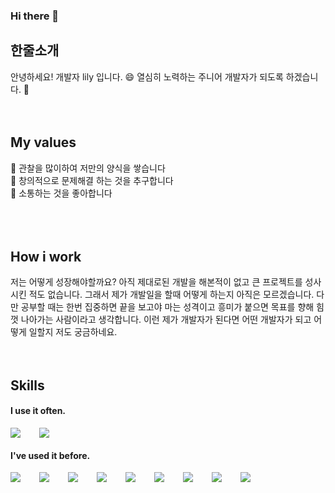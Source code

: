 ### Hi there 👋

## 한줄소개
안녕하세요! 개발자 lily 입니다. 😄 열심히 노력하는 주니어 개발자가 되도록 하겠습니다. 🥰
<br />
<br />
<br />
## My values
🌱 관찰을 많이하여 저만의 양식을 쌓습니다<br />
🤔 창의적으로 문제해결 하는 것을 추구합니다<br />
💬 소통하는 것을 좋아합니다<br />
<br />
<br />
<br />
## How i work
저는 어떻게 성장해야할까요? 아직 제대로된 개발을 해본적이 없고 큰 프로젝트를 성사시킨 적도 없습니다. 그래서 제가 개발일을 할때 어떻게 하는지 아직은 모르겠습니다. 다만 공부할 때는 한번 집중하면 끝을 보고야 마는 성격이고 흥미가 붙으면 목표를 향해 힘껏 나아가는 사람이라고 생각합니다. 이런 제가 개발자가 된다면 어떤 개발자가 되고 어떻게 일할지 저도 궁금하네요.
<br />
<br />
<br />
## Skills
#### I use it often.
<div style="display:flex;gap:30px;flex-wrap:wrap;">
  <img src="https://img.shields.io/badge/ts-3178C6?style=for-the-badge&logo=typescript&logoColor=white">
  <img src="https://img.shields.io/badge/react-61DAFB?style=for-the-badge&logo=react&logoColor=black">
</div>

#### I've used it before.
<div style="display:flex;gap:30px;flex-wrap:wrap;">
    <img src="https://img.shields.io/badge/js-F7DF1E?style=for-the-badge&logo=javascript&logoColor=black">
    <img src="https://img.shields.io/badge/express-000000?style=for-the-badge&logo=express&logoColor=white">
  <img src="https://img.shields.io/badge/MySQL-4479A1?style=for-the-badge&logo=mysql&logoColor=white">
   <img src="https://img.shields.io/badge/Android-3DDC84?style=for-the-badge&logo=android&logoColor=white">
  <img src="https://img.shields.io/badge/iOS-000000?style=for-the-badge&logo=iOS&logoColor=white">
  <img src="https://img.shields.io/badge/Java-007396?style=for-the-badge&logo=Java&logoColor=white">
  <img src="https://img.shields.io/badge/Kotlin-7F52FF?style=for-the-badge&logo=Kotlin&logoColor=white">
  <img src="https://img.shields.io/badge/Docker-2496ED?style=for-the-badge&logo=Docker&logoColor=white">
  <img src="https://img.shields.io/badge/AWS-232F3E?style=for-the-badge&logo=amazonaws&logoColor=white">
</div>
<br />
<br />
<br />

